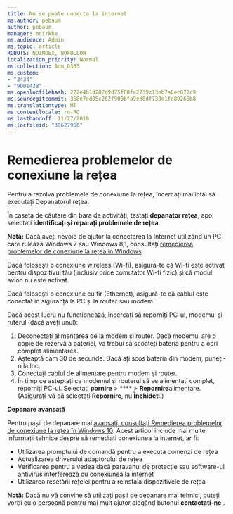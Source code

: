```yaml
---
title: Nu se poate conecta la internet
ms.author: pebaum
author: pebaum
manager: mnirkhe
ms.audience: Admin
ms.topic: article
ROBOTS: NOINDEX, NOFOLLOW
localization_priority: Normal
ms.collection: Adm_O365
ms.custom:
- "3434"
- "9001438"
ms.openlocfilehash: 222e4b1d282d9d75f08fa2739c13eb7a0ec072c9
ms.sourcegitcommit: 358e7ed05c262f909bfa9ed0df730e1fd89266b8
ms.translationtype: MT
ms.contentlocale: ro-RO
ms.lasthandoff: 11/27/2019
ms.locfileid: "39627966"
---
```

# <a name="fix-network-connection-issues"></a>Remedierea problemelor de conexiune la rețea

Pentru a rezolva problemele de conexiune la rețea, încercați mai întâi să executați Depanatorul rețea. 

În caseta de căutare din bara de activități, tastați **depanator rețea**, apoi selectați **identificați și reparați problemele de rețea**.

**Notă:** Dacă aveți nevoie de ajutor la conectarea la Internet utilizând un PC care rulează Windows 7 sau Windows 8,1, consultați [remedierea problemelor de conexiune la rețea în Windows](https://support.microsoft.com/help/15287) 

Dacă folosești o conexiune wireless (Wi-fi), asigură-te că Wi-fi este activat pentru dispozitivul tău (inclusiv orice comutator Wi-fi fizic) și că modul avion nu este activat.

Dacă folosești o conexiune cu fir (Ethernet), asigură-te că cablul este conectat în siguranță la PC și la router sau modem.

Dacă acest lucru nu funcționează, încercați să reporniți PC-ul, modemul și ruterul (dacă aveți unul):

1. Deconectați alimentarea de la modem și router. Dacă modemul are o copie de rezervă a bateriei, va trebui să scoateți bateria pentru a opri complet alimentarea.
2. Așteaptă cam 30 de secunde. Dacă ați scos bateria din modem, puneți-o la loc.
3. Conectați cablul de alimentare pentru modem și router.
4. În timp ce așteptați ca modemul și routerul să se alimentați complet, reporniți PC-ul. Selectați **pornire** > **** > **Repornire**alimentare. (Asigurați-vă că selectați **Repornire**, nu **Închideți**.)

**Depanare avansată**

Pentru pașii de depanare mai [avansați, consultați Remedierea problemelor de conexiune la rețea în Windows 10](https://support.microsoft.com/help/10741?ocid=SMC10741%2F). Acest articol include mai multe informații tehnice despre să remediați conexiunea la internet, ar fi:

- Utilizarea promptului de comandă pentru a executa comenzi de rețea
- Actualizarea driverului adaptorului de rețea
- Verificarea pentru a vedea dacă paravanul de protecție sau software-ul antivirus interferează cu conexiunea la internet
- Utilizarea resetării rețelei pentru a reinstala dispozitivele de rețea

**Notă:** Dacă nu vă convine să utilizați pașii de depanare mai tehnici, puteți vorbi cu o persoană pentru mai mult ajutor alegând butonul **contactați-ne** .